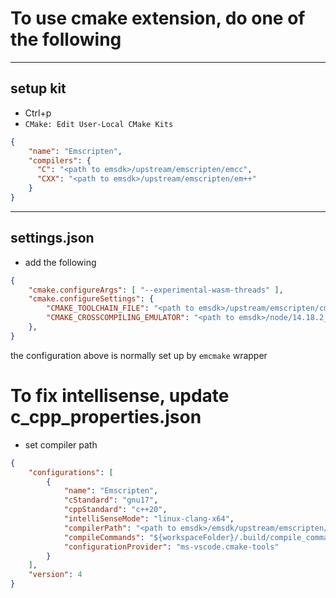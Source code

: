 # To use cmake extension, do one of the following

----

## setup kit
- Ctrl+p
- `CMake: Edit User-Local CMake Kits`
```json
{
    "name": "Emscripten",
    "compilers": {
      "C": "<path to emsdk>/upstream/emscripten/emcc",
      "CXX": "<path to emsdk>/upstream/emscripten/em++"
    }
}
```

----

## settings.json
- add the following
```json
{
    "cmake.configureArgs": [ "--experimental-wasm-threads" ],
    "cmake.configureSettings": {
        "CMAKE_TOOLCHAIN_FILE": "<path to emsdk>/upstream/emscripten/cmake/Modules/Platform/Emscripten.cmake",
        "CMAKE_CROSSCOMPILING_EMULATOR": "<path to emsdk>/node/14.18.2_64bit/bin/node"
    },
}
```

the configuration above is normally set up by `emcmake` wrapper

# To fix intellisense, update c_cpp_properties.json
- set compiler path
```json
{
    "configurations": [
        {
            "name": "Emscripten",
            "cStandard": "gnu17",
            "cppStandard": "c++20",
            "intelliSenseMode": "linux-clang-x64",
            "compilerPath": "<path to emsdk>/emsdk/upstream/emscripten/em++",
            "compileCommands": "${workspaceFolder}/.build/compile_commands.json",
            "configurationProvider": "ms-vscode.cmake-tools"
        }
    ],
    "version": 4
}
```
